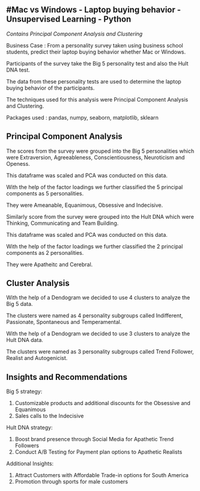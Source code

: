 #Mac vs Windows - Laptop buying behavior - Unsupervised Learning - Python
-------------------------------------------------------------------------
*Contains Principal Component Analysis and Clustering*

Business Case : From a personality survey taken using business school students, predict their laptop buying behavior whether Mac or Windows.

Participants of the survey take the Big 5 personality test and also the Hult DNA test.

The data from these personality tests are used to determine the laptop buying behavior of the participants. 

The techniques used for this analysis were Principal Component Analysis and Clustering. 

Packages used : pandas, numpy, seaborn, matplotlib, sklearn 

Principal Component Analysis
----------------------------

The scores from the survey were grouped into the Big 5 personalities which were Extraversion, Agreeableness, Conscientiousness, Neuroticism and Openess.

This dataframe was scaled and PCA was conducted on this data. 

With the help of the factor loadings we further classified the 5 principal components as 5 personalities.

They were Ameanable, Equanimous, Obsessive and Indecisive. 

Similarly score from the survey were grouped into the Hult DNA which were Thinking, Communicating and Team Building.

This dataframe was scaled and PCA was conducted on this data. 

With the help of the factor loadings we further classified the 2 principal components as 2 personalities.

They were Apatheitc and Cerebral. 

Cluster Analysis
-----------------
With the help of a Dendogram we decided to use 4 clusters to analyze the Big 5 data. 

The clusters were named as 4 personality subgroups called Indifferent, Passionate, Spontaneous and Temperamental. 

With the help of a Dendogram we decided to use 3 clusters to analyze the Hult DNA data. 

The clusters were named as 3 personality subgroups called Trend Follower, Realist and Autogenicist. 

Insights and Recommendations
-----------------------------

Big 5 strategy:

1. Customizable products and additional discounts for the Obsessive and Equanimous
2. Sales calls to the Indecisive

Hult DNA strategy:

1. Boost brand presence through Social Media for Apathetic Trend Followers
2. Conduct A/B Testing for Payment plan options to Apathetic Realists

Additional Insights:

1. Attract Customers with Affordable Trade-in options for South America
2. Promotion through sports for male customers

 




